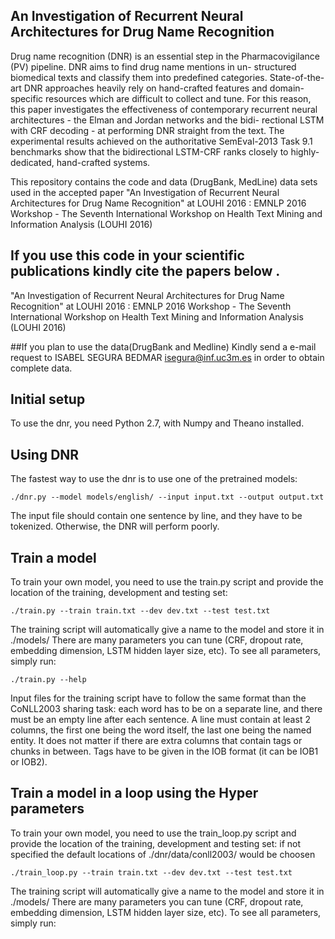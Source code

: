 ## An Investigation of Recurrent Neural Architectures for Drug Name Recognition

Drug name recognition (DNR) is an essential step in the Pharmacovigilance (PV) pipeline. DNR aims to find drug name mentions in un- structured biomedical texts and classify them into predefined categories. State-of-the-art DNR approaches heavily rely on hand-crafted features and domain-specific resources which are difficult to collect and tune. For this reason, this paper investigates the effectiveness of contemporary recurrent neural architectures - the Elman and Jordan networks and the bidi- rectional LSTM with CRF decoding - at performing DNR straight from the text. The experimental results achieved on the authoritative SemEval-2013 Task 9.1 benchmarks show that the bidirectional LSTM-CRF ranks closely to highly-dedicated, hand-crafted systems.

This repository contains the code and data (DrugBank, MedLine) data sets used in the accepted paper "An Investigation of Recurrent Neural Architectures for Drug Name Recognition"  at LOUHI 2016 : EMNLP 2016 Workshop - The Seventh International Workshop on Health Text Mining and Information Analysis (LOUHI 2016)

## If you use this code  in your scientific publications  kindly cite the papers below .

"An Investigation of Recurrent Neural Architectures for Drug Name Recognition"  at LOUHI 2016 : EMNLP 2016 Workshop - The Seventh International Workshop on Health Text Mining and Information Analysis (LOUHI 2016)


##If you plan to use the  data(DrugBank and Medline) 
Kindly send a e-mail request to ISABEL SEGURA BEDMAR <isegura@inf.uc3m.es> in order to obtain  complete data. 


## Initial setup

To use the dnr, you need Python 2.7, with Numpy and Theano installed.


## Using DNR

The fastest way to use the dnr  is to use one of the pretrained models:

```
./dnr.py --model models/english/ --input input.txt --output output.txt
```

The input file should contain one sentence by line, and they have to be tokenized.
Otherwise, the DNR will perform poorly.


## Train a model

To train your own model, you need to use the train.py script and provide the location of the training,
development and testing set:

```
./train.py --train train.txt --dev dev.txt --test test.txt
```

The training script will automatically give a name to the model and store it in ./models/
There are many parameters you can tune (CRF, dropout rate, embedding dimension, LSTM hidden layer size, etc).
To see all parameters, simply run:

```
./train.py --help
```

Input files for the training script have to follow the same format than the CoNLL2003 sharing task:
each word has to be on a separate line, and there must be an empty line after each sentence.
 A line must contain at least 2 columns, the first one being the word itself, the last one being the named entity.
 It does not matter if there are extra columns that contain tags or chunks in between.
 Tags have to be given in the IOB format (it can be IOB1 or IOB2).


## Train a model in a loop using the Hyper parameters

To train your own model, you need to use the train_loop.py script and provide the location of the training,
development and testing set: if not specified the default locations of ./dnr/data/conll2003/ would be choosen

```
./train_loop.py --train train.txt --dev dev.txt --test test.txt
```

The training script will automatically give a name to the model and store it in ./models/
There are many parameters you can tune (CRF, dropout rate, embedding dimension, LSTM hidden layer size, etc).
To see all parameters, simply run:



